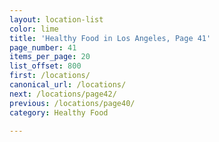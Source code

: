 ```yaml
---
layout: location-list
color: lime
title: 'Healthy Food in Los Angeles, Page 41'
page_number: 41
items_per_page: 20
list_offset: 800
first: /locations/
canonical_url: /locations/
next: /locations/page42/
previous: /locations/page40/
category: Healthy Food

---
```

